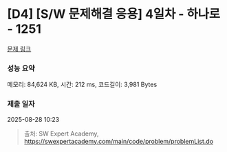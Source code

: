 # [D4] [S/W 문제해결 응용] 4일차 - 하나로 - 1251 

[문제 링크](https://swexpertacademy.com/main/code/problem/problemDetail.do?contestProbId=AV15StKqAQkCFAYD) 

### 성능 요약

메모리: 84,624 KB, 시간: 212 ms, 코드길이: 3,981 Bytes

### 제출 일자

2025-08-28 10:23



> 출처: SW Expert Academy, https://swexpertacademy.com/main/code/problem/problemList.do